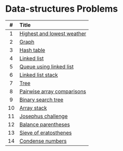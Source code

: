 # Data-structures Problems

  | # | Title |
  | :---: | :--- |
   1 | [Highest and lowest weather](https://github.com/ashishdotme/code.ashish.me/blob/master/data-structures/arrays/01-highest-and-lowest-weather.js) |
 2 | [Graph](https://github.com/ashishdotme/code.ashish.me/blob/master/data-structures/graph/01-graph.js) |
 3 | [Hash table](https://github.com/ashishdotme/code.ashish.me/blob/master/data-structures/hash-maps/01-hash-table.js) |
 4 | [Linked list](https://github.com/ashishdotme/code.ashish.me/blob/master/data-structures/linked-lists/01-linked-list.js) |
 5 | [Queue using linked list](https://github.com/ashishdotme/code.ashish.me/blob/master/data-structures/queue/01-queue-using-linked-list.js) |
 6 | [Linked list stack](https://github.com/ashishdotme/code.ashish.me/blob/master/data-structures/stack/01-linked-list-stack.js) |
 7 | [Tree](https://github.com/ashishdotme/code.ashish.me/blob/master/data-structures/tree/01-tree.js) |
 8 | [Pairwise array comparisons](https://github.com/ashishdotme/code.ashish.me/blob/master/data-structures/arrays/02-pairwise-array-comparisons.js) |
 9 | [Binary search tree](https://github.com/ashishdotme/code.ashish.me/blob/master/data-structures/tree/02-binary-search-tree.js) |
 10 | [Array stack](https://github.com/ashishdotme/code.ashish.me/blob/master/data-structures/stack/02-array-stack.js) |
 11 | [Josephus challenge](https://github.com/ashishdotme/code.ashish.me/blob/master/data-structures/queue/02-josephus-challenge.js) |
 12 | [Balance parentheses](https://github.com/ashishdotme/code.ashish.me/blob/master/data-structures/stack/03-balance-parentheses.js) |
 13 | [Sieve of eratosthenes](https://github.com/ashishdotme/code.ashish.me/blob/master/data-structures/queue/03-sieve-of-eratosthenes.js) |
 14 | [Condense numbers](https://github.com/ashishdotme/code.ashish.me/blob/master/data-structures/stack/04-condense-numbers.js) |
